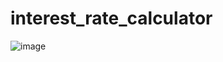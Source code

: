 ﻿# interest_rate_calculator


![image](https://user-images.githubusercontent.com/70308228/229849700-f5093f91-085a-4dc8-a58c-091136cf3cc9.png)
